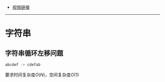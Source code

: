 - [视频链接](https://www.bilibili.com/video/av18109226/?p=2)

---

# 字符串

## 字符串循环左移问题

```python
abcdef -> cdefab
```

要求时间复杂度$O(N)$，空间复杂度$O(1)$

